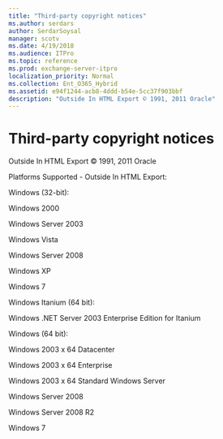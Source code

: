 ```yaml
---
title: "Third-party copyright notices"
ms.author: serdars
author: SerdarSoysal
manager: scotv
ms.date: 4/19/2018
ms.audience: ITPro
ms.topic: reference
ms.prod: exchange-server-itpro
localization_priority: Normal
ms.collection: Ent_O365_Hybrid
ms.assetid: e94f1244-acb8-4ddd-b54e-5cc37f903bbf
description: "Outside In HTML Export © 1991, 2011 Oracle"
---
```


# Third-party copyright notices

Outside In HTML Export © 1991, 2011 Oracle

Platforms Supported - Outside In HTML Export:

Windows (32-bit):

Windows 2000

Windows Server 2003

Windows Vista

Windows Server 2008

Windows XP

Windows 7

Windows Itanium (64 bit):

Windows .NET Server 2003 Enterprise Edition for Itanium

Windows (64 bit):

Windows 2003 x 64 Datacenter

Windows 2003 x 64 Enterprise

Windows 2003 x 64 Standard Windows Server

Windows Server 2008

Windows Server 2008 R2

Windows 7


